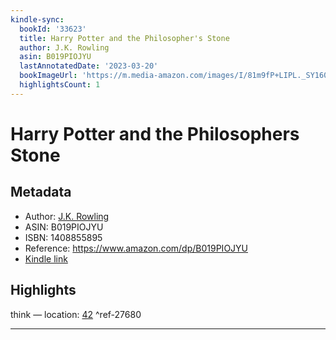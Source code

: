 ```yaml
---
kindle-sync:
  bookId: '33623'
  title: Harry Potter and the Philosopher's Stone
  author: J.K. Rowling
  asin: B019PIOJYU
  lastAnnotatedDate: '2023-03-20'
  bookImageUrl: 'https://m.media-amazon.com/images/I/81m9fP+LIPL._SY160.jpg'
  highlightsCount: 1
---
```

# Harry Potter and the Philosophers Stone
## Metadata
* Author: [J.K. Rowling](https://www.amazon.com/J-K-Rowling/e/B000AP9A6K/ref=dp_byline_cont_ebooks_1)
* ASIN: B019PIOJYU
* ISBN: 1408855895
* Reference: https://www.amazon.com/dp/B019PIOJYU
* [Kindle link](kindle://book?action=open&asin=B019PIOJYU)

## Highlights
think — location: [42](kindle://book?action=open&asin=B019PIOJYU&location=42) ^ref-27680

---
